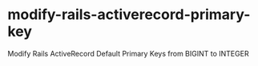 # modify-rails-activerecord-primary-key
Modify Rails ActiveRecord Default Primary Keys from BIGINT to INTEGER
